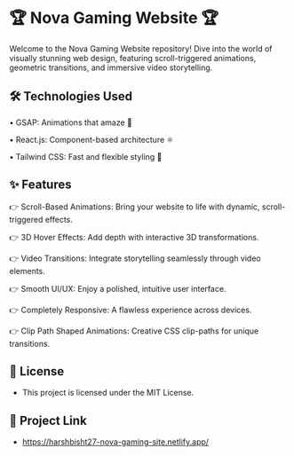 
# 🏆 Nova Gaming Website 🏆

Welcome to the Nova Gaming Website repository! Dive into the world of visually stunning web design, featuring scroll-triggered animations, geometric transitions, and immersive video storytelling. 
## 🛠️ Technologies Used

• GSAP: Animations that amaze 🌟



• React.js: Component-based architecture ⚛️

• Tailwind CSS: Fast and flexible styling 🎨






## ✨ Features
👉  Scroll-Based Animations: Bring your website to life with dynamic, scroll-triggered effects.



👉 3D Hover Effects: Add depth with interactive 3D transformations.

👉 Video Transitions: Integrate storytelling seamlessly through video elements.

👉 Smooth UI/UX: Enjoy a polished, intuitive user interface.

👉 Completely Responsive: A flawless experience across devices.





 👉 Clip Path Shaped Animations: Creative CSS clip-paths for unique transitions.



## 📜 License

- This project is licensed under the MIT License.

## 🔗 Project Link

- https://harshbisht27-nova-gaming-site.netlify.app/